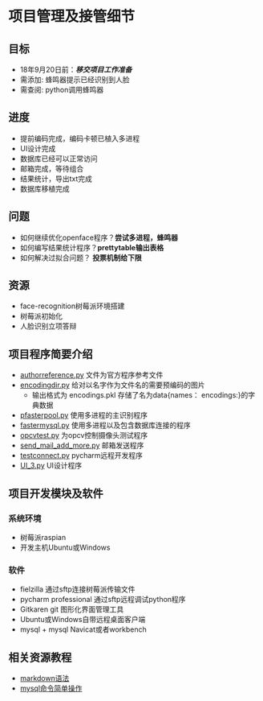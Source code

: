 项目管理及接管细节
=====

目标
---
* 18年9月20日前：***移交项目工作准备***
* 需添加: 蜂鸣器提示已经识别到人脸
* 需查阅: python调用蜂鸣器

进度
---
* 提前编码完成，编码卡顿已植入多进程
* UI设计完成
* 数据库已经可以正常访问
* 邮箱完成，等待组合
* 结果统计，导出txt完成
* 数据库移植完成

问题
---
* 如何继续优化openface程序？**尝试多进程，蜂鸣器**
* 如何编写结果统计程序？**prettytable输出表格**
* 如何解决过拟合问题？ **投票机制给下限**

资源
---
* face-recognition树莓派环境搭建
* 树莓派初始化
* 人脸识别立项答辩

项目程序简要介绍
---
* [authorreference.py](https://github.com/purity77/facerecognition/blob/master/PycharmProjects/facedebug/authorreference.py) 文件为官方程序参考文件
* [encodingdir.py](https://github.com/purity77/facerecognition/blob/master/PycharmProjects/facedebug/encodingdir.py) 给对以名字作为文件名的需要预编码的图片 
  * 输出格式为 encodings.pkl 存储了名为data{names： encodings:}的字典数据
* [pfasterpool.py](https://github.com/purity77/facerecognition/blob/master/PycharmProjects/facedebug/fasterpool.py) 使用多进程的主识别程序
* [fastermysql.py](https://github.com/purity77/facerecognition/blob/master/PycharmProjects/facedebug/fastermysql.py) 使用多进程以及包含数据库连接的程序
* [opcvtest.py](https://github.com/purity77/facerecognition/blob/master/PycharmProjects/facedebug/opcvtest.py) 为opcv控制摄像头测试程序
* [send_mail_add_more.py](https://github.com/purity77/facerecognition/blob/master/PycharmProjects/facedebug/send_mail_add_more.py) 邮箱发送程序
* [testconnect.py](https://github.com/purity77/facerecognition/blob/master/PycharmProjects/facedebug/testconnect.py) pycharm远程开发程序
* [UI_3.py](https://github.com/purity77/facerecognition/blob/master/PycharmProjects/facedebug/UI_3.py) UI设计程序

项目开发模块及软件
---
### 系统环境
* 树莓派raspian 
* 开发主机Ubuntu或Windows

### 软件
* fielzilla 通过sftp连接树莓派传输文件
* pycharm professional 通过sftp远程调试python程序
* Gitkaren git 图形化界面管理工具
* Ubuntu或Windows自带远程桌面客户端
* mysql + mysql Navicat或者workbench

相关资源教程
---
* [markdown语法](https://www.jianshu.com/p/fff8a9d9eaad)
* [mysql命令简单操作](https://www.jianshu.com/p/694d7d0a170b)



















